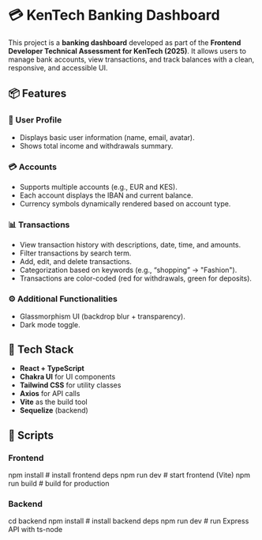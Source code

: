 # 💳 KenTech Banking Dashboard

This project is a **banking dashboard** developed as part of the **Frontend Developer Technical Assessment for KenTech (2025)**. It allows users to manage bank accounts, view transactions, and track balances with a clean, responsive, and accessible UI.

## 📦 Features

### 👤 User Profile
- Displays basic user information (name, email, avatar).
- Shows total income and withdrawals summary.

### 💳 Accounts
- Supports multiple accounts (e.g., EUR and KES).
- Each account displays the IBAN and current balance.
- Currency symbols dynamically rendered based on account type.

### 📊 Transactions
- View transaction history with descriptions, date, time, and amounts.
- Filter transactions by search term.
- Add, edit, and delete transactions.
- Categorization based on keywords (e.g., “shopping” -> "Fashion").
- Transactions are color-coded (red for withdrawals, green for deposits).

### ⚙️ Additional Functionalities
- Glassmorphism UI (backdrop blur + transparency).
- Dark mode toggle.

## 🧩 Tech Stack

- **React + TypeScript**
- **Chakra UI** for UI components
- **Tailwind CSS** for utility classes
- **Axios** for API calls
- **Vite** as the build tool
- **Sequelize** (backend)

## 🔧 Scripts

### Frontend

npm install      # install frontend deps
npm run dev      # start frontend (Vite)
npm run build    # build for production

### Backend
cd backend
npm install       # install backend deps
npm run dev       # run Express API with ts-node